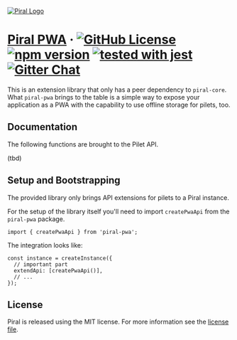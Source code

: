 [![Piral Logo](https://github.com/smapiot/piral/raw/master/docs/assets/logo.png)](https://piral.io)

# [Piral PWA](https://piral.io) &middot; [![GitHub License](https://img.shields.io/badge/license-MIT-blue.svg)](https://github.com/smapiot/piral/blob/master/LICENSE) [![npm version](https://img.shields.io/npm/v/piral-pwa.svg?style=flat)](https://www.npmjs.com/package/piral-pwa) [![tested with jest](https://img.shields.io/badge/tested_with-jest-99424f.svg)](https://jestjs.io) [![Gitter Chat](https://badges.gitter.im/gitterHQ/gitter.png)](https://gitter.im/piral-io/community)

This is an extension library that only has a peer dependency to `piral-core`. What `piral-pwa` brings to the table is a simple way to expose your application as a PWA with the capability to use offline storage for pilets, too.

## Documentation

The following functions are brought to the Pilet API.

(tbd)

## Setup and Bootstrapping

The provided library only brings API extensions for pilets to a Piral instance.

For the setup of the library itself you'll need to import `createPwaApi` from the `piral-pwa` package.

```tsx
import { createPwaApi } from 'piral-pwa';
```

The integration looks like:

```tsx
const instance = createInstance({
  // important part
  extendApi: [createPwaApi()],
  // ...
});
```

## License

Piral is released using the MIT license. For more information see the [license file](./LICENSE).
